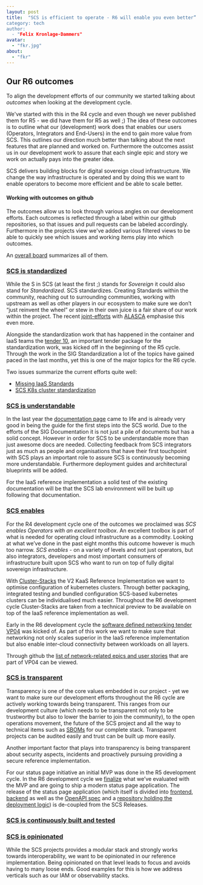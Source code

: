 ```yaml
---
layout: post
title:  "SCS is efficient to operate - R6 will enable you even better”
category: tech
author:
  - "Felix Kronlage-Dammers"
avatar:
  - "fkr.jpg"
about:
  - "fkr"
---
```


## Our R6 outcomes 

To align the development efforts of our community we started talking about *outcomes* when looking at the development cycle.

We've started with this in the R4 cycle and even though we never published them for R5 - we did have them for R5 as well ;)
The idea of these outcomes is to outline what our (development) work does that enables our users (Operators, Integrators and End-Users) in the end to gain more value from SCS. This outlines our direction much better than talking about the next features that are planned and worked on. Furthermore the outcomes assist us in our development work to assure that each single epic and story we work on actually pays into the greater idea.

SCS delivers building blocks for digital sovereign cloud infrastructure.  We change the way infrastructure is operated and by doing this we want to enable operators to become more efficient and be able to scale better.

#### Working with outcomes on github

The outcomes allow us to look through various angles on our development efforts. Each outcomes is reflected through a label within our github repositories, so that issues and pull requests can be labeled accordingly. Furthermore in the projects view we've added various filtered views to be able to quickly see which issues and working items play into which outcomes.

An [overall board](https://github.com/orgs/SovereignCloudStack/projects/6/views/28) summarizes all of them.


### [SCS is standardized](https://github.com/orgs/SovereignCloudStack/projects/6/views/23)

While the S in SCS (at least the first ;) stands for *Sovereign* it could also stand for *Standardized*.
SCS standardizes. Creating Standards within the community, reaching out to surrounding communities, working with upstream as well as other players in our ecosystem to make sure we don’t “just reinvent the wheel” or stew in their own juice is a fair share of our work within the project.
The recent [joint-efforts](https://scs.community/2023/11/27/joint-standardization/) with [ALASCA](https://alasca.cloud) emphasise this even more.

Alongside the standardization work that has happened in the container and IaaS teams the [tender 10](https://scs.community/tenders/lot10), an important tender package for the standardization work, was kicked off in the beginning of the R5 cycle. Through the work in the SIG Standardization a lot of the topics have gained paced in the last months, yet this is one of the major topics for the R6 cycle.

Two issues summarize the current efforts quite well:

* [Missing IaaS Standards](https://github.com/SovereignCloudStack/standards/issues/285)
* [SCS K8s cluster standardization](https://github.com/sovereigncloudstack/issues/issues/181)

### [SCS is understandable](https://github.com/orgs/SovereignCloudStack/projects/6/views/22)

In the last year the [documentation page](https://docs.scs.community) came to life and is already very good in being the guide for the first steps into the SCS world. Due to the efforts of the SIG Documentation it is not just a pile of documents but has a solid concept. However in order for SCS to be understandable more than just awesome docs are needed. Collecting feedback from SCS integrators just as much as people and organisations that have their first touchpoint with SCS plays an important role to assure SCS is continuously becoming more understandable. Furthermore deployment guides and architectural blueprints will be added.

For the IaaS reference implementation a solid test of the existing documentation will be that the SCS lab environment will be built up following that documentation.

### [SCS enables](https://github.com/orgs/SovereignCloudStack/projects/6/views/20)

For the R4 development cycle one of the outcomes we proclaimed was *SCS enables Operators with an excellent toolbox*. An excellent toolbox is part of what is needed for operating cloud infrastructure as a commodity. Looking at what we’ve done in the past eight months this outcome however is much too narrow. 
*SCS enables* - on a variety of levels and not just operators, but also integrators, developers and most important consumers of infrastructure built upon SCS who want to run on top of fully digital sovereign infrastructure.

With [Cluster-Stacks](https://github.com/sovereignCloudStack/cluster-stacks) the V2 KaaS Reference Implementation we want to optimise configuration of kubernetes clusters. Through better packaging, integrated testing and bundled configuration SCS-based kubernetes clusters can be individualised much easier.
Throughout the R6 development cycle Cluster-Stacks are taken from a technical preview to be available on top of the IaaS reference implementation as well.

Early in the R6 development cycle the [software defined networking tender VP04](https://scs.community/tenders/lot4) was kicked of. As part of this work we want to make sure that
networking not only scales superior in the IaaS reference implementation but also enable inter-cloud connectivity between
workloads on all layers.

Through github the [list of network-related epics and user stories](https://github.com/SovereignCloudStack/issues/issues?q=is%3Aopen+is%3Aissue+label%3ASCS-VP04) that are part of VP04 can be viewed.

### [SCS is transparent](https://github.com/orgs/SovereignCloudStack/projects/6/views/30)

Transparency is one of the core values embedded in our project - yet we want to make sure our development efforts throughout the R6 cycle are actively working towards being transparent. This ranges from our development culture (which needs to be transparent not only to be trustworthy but also to lower the barrier to join the community), to the open operations movement, the future of the SCS project and all the way to technical items such as [SBOMs](https://en.wikipedia.org/wiki/Software_supply_chain) for our complete stack.
Transparent projects can be audited easily and trust can be built up more easily.

Another important factor that plays into transparency is being transparent about security aspects, incidents and proactively pursuing providing a secure reference implementation. 

For our status page initiative an initial MVP was done in the R5 development cycle. In the R6 development cycle we [finalize](https://github.com/SovereignCloudStack/issues/issues?q=is%3Aopen+is%3Aissue+label%3Astatus-page) what we’ve evaluated with the MVP and are going to ship a modern status page application. The release of the status page application (which itself is divided into [frontend](https://github.com/SovereignCloudStack/status-page-web), [backend](github.com/sovereignCloudStack/status-page-api) as well as the [OpenAPI spec](https://github.com/SovereignCloudStack/status-page-openapi) and a [repository holding the deployment logic](https://github.com/SovereignCloudStack/status-page-deployment)) is de-coupled from the SCS Releases.

### [SCS is continuously built and tested](https://github.com/orgs/SovereignCloudStack/projects/6/views/21)


### [SCS is opinionated](https://github.com/orgs/SovereignCloudStack/projects/6/views/29)

While the SCS projects provides a modular stack and strongly works towards interoperability, we want to be opinionated in our reference implementation. Being opinionated on that level leads to focus and avoids having to many loose ends. Good examples for this is how we address verticals such as our IAM or observability stacks.


